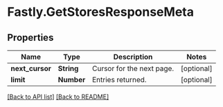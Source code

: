 # Fastly.GetStoresResponseMeta

## Properties

Name | Type | Description | Notes
------------ | ------------- | ------------- | -------------
**next_cursor** | **String** | Cursor for the next page. | [optional] 
**limit** | **Number** | Entries returned. | [optional] 


[[Back to API list]](../../README.md#endpoints) [[Back to README]](../../README.md)

